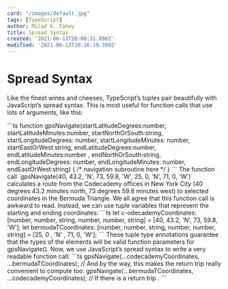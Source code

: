 ```yaml
---
card: "/images/default.jpg"
tags: [TypeScript]
author: Milad E. Fahmy
title: Spread Syntax
created: '2021-06-13T20:08:31.898Z'
modified: '2021-06-13T20:16:19.399Z'
---
```

# Spread Syntax
<p>Like the finest wines and cheeses, TypeScript’s tuples pair beautifully with JavaScript’s spread syntax. This is most useful for function calls that use lots of arguments, like this:</p>
```ts
function gpsNavigate(startLatitudeDegrees:number, startLatitudeMinutes:number, startNorthOrSouth:string, startLongitudeDegrees: number, startLongitudeMinutes: number, startEastOrWest:string, endLatitudeDegrees:number, endLatitudeMinutes:number , endNorthOrSouth:string, endLongitudeDegrees: number, endLongitudeMinutes: number,  endEastOrWest:string) {
/* navigation subroutine here */
}
```
The function call `gpsNavigate(40, 43.2, 'N', 73, 59.8, 'W', 25, 0, 'N', 71, 0, 'W')` calculates a route from the Codecademy offices in New York City (40 degrees 43.2 minutes north, 73 degrees 59.8 minutes west) to selected coordinates in the Bermuda Triangle. We all agree that this function call is awkward to read.
Instead, we can use tuple variables that represent the starting and ending coordinates:
```ts
let c-odecademyCoordinates: [number, number, string, number, number, string] = [40, 43.2, 'N', 73, 59.8, 'W'];
let bermudaTCoordinates: [number, number, string, number, number, string] = [25, 0 , 'N' , 71, 0, 'W'];
```
These tuple type annotations guarantee that the types of the elements will be valid function parameters for gpsNavigate().
Now, we use JavaScript’s spread syntax to write a very readable function call:
```ts
gpsNavigate(...codecademyCoordinates, ...bermudaTCoordinates);
// And by the way, this makes the return trip really convenient to compute too:
gpsNavigate(...bermudaTCoordinates, ...codecademyCoordinates);
// If there is a return trip .
```
